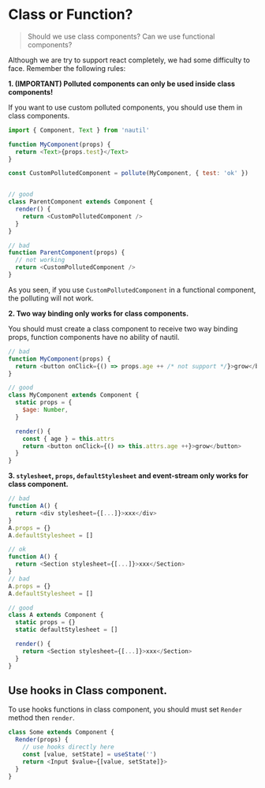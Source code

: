 # Class or Function?

> Should we use class components? Can we use functional components?

Although we are try to support react completely, we had some difficulty to face. Remember the following rules:

**1. (IMPORTANT) Polluted components can only be used inside class components!**

If you want to use custom polluted components, you should use them in class components.

```js
import { Component, Text } from 'nautil'

function MyComponent(props) {
  return <Text>{props.test}</Text>
}

const CustomPollutedComponent = pollute(MyComponent, { test: 'ok' })


// good
class ParentComponent extends Component {
  render() {
    return <CustomPollutedComponent />
  }
}

// bad
function ParentComponent(props) {
  // not working
  return <CustomPollutedComponent />
}
```

As you seen, if you use `CustomPollutedComponent` in a functional component, the polluting will not work.

**2. Two way binding only works for class components.**

You should must create a class component to receive two way binding props, function components have no ability of nautil.

```js
// bad
function MyComponent(props) {
  return <button onClick={() => props.age ++ /* not support */}>grow</button>
}

// good
class MyComponent extends Component {
  static props = {
    $age: Number,
  }

  render() {
    const { age } = this.attrs
    return <button onClick={() => this.attrs.age ++}>grow</button>
  }
}
```

**3. `stylesheet`, `props`, `defaultStylesheet` and event-stream only works for class component.**

```js
// bad
function A() {
  return <div stylesheet={[...]}>xxx</div>
}
A.props = {}
A.defaultStylesheet = []

// ok
function A() {
  return <Section stylesheet={[...]}>xxx</Section>
}
// bad
A.props = {}
A.defaultStylesheet = []

// good
class A extends Component {
  static props = {}
  static defaultStylesheet = []

  render() {
    return <Section stylesheet={[...]}>xxx</Section>
  }
}
```

## Use hooks in Class component.

To use hooks functions in class component, you should must set `Render` method then `render`.

```js
class Some extends Component {
  Render(props) {
    // use hooks directly here
    const [value, setState] = useState('')
    return <Input $value={[value, setState]}>
  }
}
```
